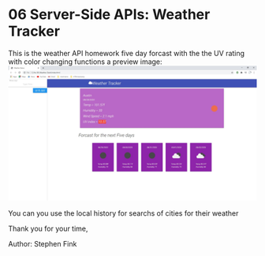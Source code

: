 # 06 Server-Side APIs: Weather Tracker

This is the weather API homework five day forcast with the the UV rating with color changing functions
a preview image:
<img src="API.JPG" alt= "a preview">

You can you use the local history for searchs of cities for their weather

Thank you for your time,

 Author: Stephen Fink